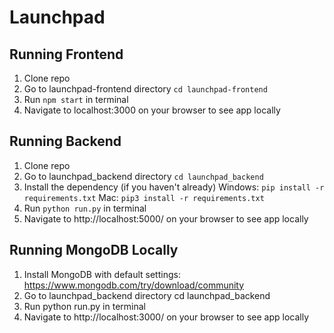 # Launchpad

## Running Frontend

1. Clone repo
2. Go to launchpad-frontend directory `cd launchpad-frontend`
3. Run `npm start` in terminal
4. Navigate to localhost:3000 on your browser to see app locally

## Running Backend

1. Clone repo
2. Go to launchpad_backend directory `cd launchpad_backend`
3. Install the dependency (if you haven't already) Windows: `pip install -r requirements.txt` Mac: `pip3 install -r requirements.txt`
4. Run `python run.py` in terminal
5. Navigate to http://localhost:5000/ on your browser to see app locally

## Running MongoDB Locally

1. Install MongoDB with default settings: https://www.mongodb.com/try/download/community
2. Go to launchpad_backend directory cd launchpad_backend
3. Run python run.py in terminal
4. Navigate to http://localhost:3000/ on your browser to see app locally
